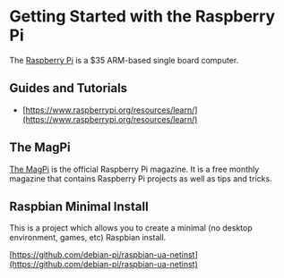 # Getting Started with the Raspberry Pi

The [Raspberry Pi](https://www.raspberrypi.org/) is a $35 ARM-based single board computer.


## Guides and Tutorials

 - [https://www.raspberrypi.org/resources/learn/](https://www.raspberrypi.org/resources/learn/)


## The MagPi

[The MagPi](https://www.raspberrypi.org/magpi/) is the official Raspberry Pi magazine. It is a free monthly magazine that contains
Raspberry Pi projects as well as tips and tricks.


## Raspbian Minimal Install

This is a project which allows you to create a minimal (no desktop environment, games, etc) Raspbian install.

[https://github.com/debian-pi/raspbian-ua-netinst](https://github.com/debian-pi/raspbian-ua-netinst)
